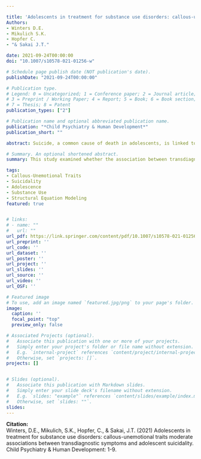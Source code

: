 ```yaml
---

title: 'Adolescents in treatment for substance use disorders: callous-unemotional traits moderate associations between transdiagnostic symptoms and adolescent suicidality'
Authors: 
- Winters D.E.
- Mikulich S.K.
- Hopfer C.
- "& Sakai J.T."

date: 2021-09-24T00:00:00
doi: "10.1007/s10578-021-01256-w"

# Schedule page publish date (NOT publication's date).
publishDate: "2021-09-24T00:00:00"

# Publication type.
# Legend: 0 = Uncategorized; 1 = Conference paper; 2 = Journal article;
# 3 = Preprint / Working Paper; 4 = Report; 5 = Book; 6 = Book section;
# 7 = Thesis; 8 = Patent
publication_types: ["2"]

# Publication name and optional abbreviated publication name.
publication: "*Child Psychiatry & Human Development*"
publication_short: ""

abstract: Suicide, a common cause of death in adolescents, is linked to internalizing and externalizing symptoms. These associations are pronounced amongst adolescents who use substances. But these relationships are complex. For example, sex differences are present in association with internalizing/externalizing symptoms as well as differences in suicidality. A rarely explored factor that may account for this complexity as a moderator is callous-unemotional traits. The present study examines associations of internalizing and externalizing in relation to suicidality in the context of callous-unemotional traits amongst adolescents in substance use treatment. Additionally, sex differences were explored. A sample of 317 adolescents (13–18; 16.05 ± 1.22) in treatment for substance use completed measures for internalizing, externalizing, and suicidal symptoms. The main result suggested the presence of callous-unemotional (CU) traits attenuated the positive association between internalizing and a latent suicidality factor. This novel result contextualizes the association between transdiagnostic symptoms and suicidality. Assessing CU traits in the presence of internalizing symptoms may be an important component of understanding suicide risk amongst adolescents in treatment for substance use. 

# Summary. An optional shortened abstract.
summary: This study examined whether the association between transdiagnostic symptoms and suicidality was different in the presence of callous-unemotional traits in a sample of adolescents in substance use treatment.

tags:
- Callous-Unemotional Traits
- Suicidality
- Adolescence
- Substance Use
- Structural Equation Modeling
featured: true


# links:
# - name: ""
#   url: ""
url_pdf: https://link.springer.com/content/pdf/10.1007/s10578-021-01256-w.pdf
url_preprint: ''
url_code: ''
url_dataset: ''
url_poster: ''
url_project: ''
url_slides: ''
url_source: ''
url_video: ''
url_OSF: ''

# Featured image
# To use, add an image named `featured.jpg/png` to your page's folder. 
image:
  caption: ''
  focal_point: "top"
  preview_only: false

# Associated Projects (optional).
#   Associate this publication with one or more of your projects.
#   Simply enter your project's folder or file name without extension.
#   E.g. `internal-project` references `content/project/internal-project/index.md`.
#   Otherwise, set `projects: []`.
projects: []


# Slides (optional).
#   Associate this publication with Markdown slides.
#   Simply enter your slide deck's filename without extension.
#   E.g. `slides: "example"` references `content/slides/example/index.md`.
#   Otherwise, set `slides: ""`.
slides: 
---
```

**Citation:**  
Winters, D.E., Mikulich, S.K., Hopfer, C., & Sakai, J.T. (2021) Adolescents in treatment for substance use disorders: callous-unemotional traits moderate associations between transdiagnostic symptoms and adolescent suicidality. Child Psychiatry & Human Development: 1-9.










